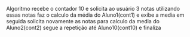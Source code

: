 Algoritmo recebe o contador 10
e solicita ao usuário 3 notas
utilizando essas notas faz o calculo da média do Aluno1(cont1)
e exibe a media em seguida solicita novamente as notas para calculo da media do Aluno2(cont2)
segue a repetição até Aluno10(cont10)
e finaliza
